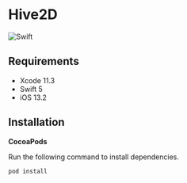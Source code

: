 # Hive2D

![Swift](https://github.com/cs3217-1920/2020-fp-tsco/workflows/Swift/badge.svg?branch=master)

## Requirements

- Xcode 11.3
- Swift 5
- iOS 13.2

## Installation

**CocoaPods**

Run the following command to install dependencies.

```
pod install
```
